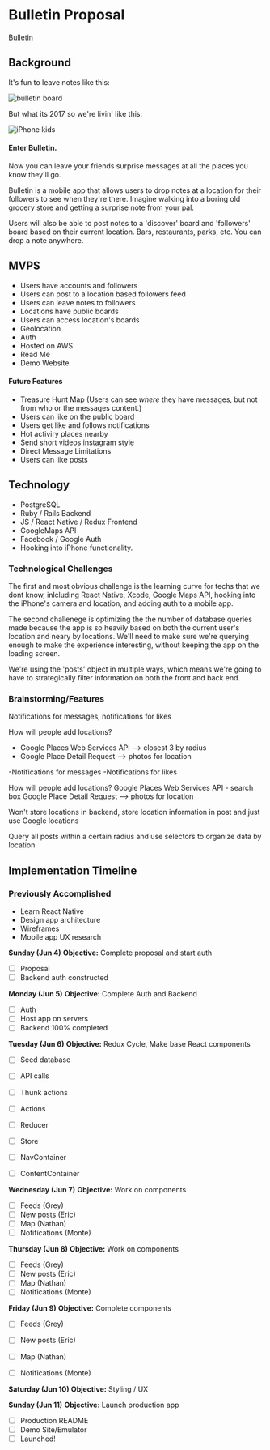 # Bulletin Proposal
[Bulletin](https://www.lmgtfy.com)

## Background
It's fun to leave notes like this:

![bulletin board](http://res.cloudinary.com/ericwindmill/image/upload/c_scale,w_400/v1496629933/board_riljez.jpg)

But what its 2017 so we're livin' like this: 

![iPhone kids](http://res.cloudinary.com/ericwindmill/image/upload/c_scale,w_400/v1496629934/tech_yonvl1.jpg)

#### Enter Bulletin. 
Now you can leave your friends surprise messages at all the places you know they'll go. 

Bulletin is a mobile app that allows users to drop notes at a location for their followers to see when they're there. Imagine walking into a boring old grocery store and getting a surprise note from your pal.

Users will also be able to post notes to a 'discover' board and 'followers' board based on their current location. Bars, restaurants, parks, etc. You can drop a note anywhere.

## MVPS
* Users have accounts and followers
* Users can post to a location based followers feed
* Users can leave notes to followers
* Locations have public boards
* Users can access location's boards
* Geolocation
* Auth
* Hosted on AWS
* Read Me
* Demo Website

#### Future Features
* Treasure Hunt Map (Users can see *where* they have messages, but not from who or the messages content.)
* Users can like on the public board
* Users get like and follows notifications
* Hot activiry places nearby
* Send short videos instagram style
* Direct Message Limitations
* Users can like posts 

## Technology
* PostgreSQL
* Ruby / Rails Backend
* JS / React Native / Redux Frontend
* GoogleMaps API
* Facebook / Google Auth
* Hooking into iPhone functionality.

### Technological Challenges
The first and most obvious challenge is the learning curve for techs that we dont know, inlcluding React Native, Xcode, Google Maps API, hooking into the iPhone's camera and location, and adding auth to a mobile app.

The second challenege is optimizing the the number of database queries made because the app is so heavily based on both the current user's location and neary by locations. We'll need to make sure we're querying enough to make the experience interesting, without keeping the app on the loading screen. 

We're using the 'posts' object in multiple ways, which means we're going to have to strategically filter information on both the front and back end.

### Brainstorming/Features
Notifications for messages, notifications for likes

How will people add locations?
* Google Places Web Services API --> closest 3 by radius
* Google Place Detail Request --> photos for location

-Notifications for messages
-Notifications for likes

How will people add locations?
Google Places Web Services API - search box
Google Place Detail Request --> photos for location


Won't store locations in backend, store location information in post and just use Google locations

Query all posts within a certain radius and use selectors to organize data by location

## Implementation Timeline

### Previously Accomplished
* Learn React Native
* Design app architecture
* Wireframes
* Mobile app UX research

__Sunday (Jun 4)__
**Objective:** Complete proposal and start auth
- [ ] Proposal
- [ ] Backend auth constructed

__Monday (Jun 5)__
**Objective:** Complete Auth and Backend
- [ ] Auth
- [ ] Host app on servers
- [ ] Backend 100% completed

__Tuesday (Jun 6)__
**Objective:** Redux Cycle, Make base React components
- [ ] Seed database
- [ ] API calls
- [ ] Thunk actions
- [ ] Actions
- [ ] Reducer
- [ ] Store

- [ ] NavContainer
- [ ] ContentContainer

__Wednesday (Jun 7)__
**Objective:** Work on components
- [ ] Feeds (Grey)
- [ ] New posts (Eric)
- [ ] Map (Nathan)
- [ ] Notifications (Monte)

__Thursday (Jun 8)__
**Objective:** Work on components
- [ ] Feeds (Grey)
- [ ] New posts (Eric)
- [ ] Map (Nathan)
- [ ] Notifications (Monte)

__Friday (Jun 9)__
**Objective:** Complete components
- [ ] Feeds (Grey)
- [ ] New posts (Eric)
- [ ] Map (Nathan)
- [ ] Notifications (Monte)


__Saturday (Jun 10)__
**Objective:** Styling / UX

__Sunday (Jun 11)__
**Objective:** Launch production app
- [ ] Production README
- [ ] Demo Site/Emulator
- [ ] Launched!

